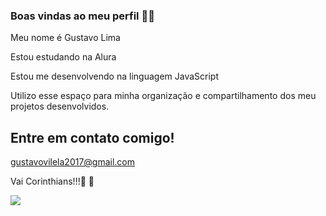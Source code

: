 ### Boas vindas ao meu perfil 💙💙
Meu nome é Gustavo Lima

Estou estudando na Alura

Estou me desenvolvendo na linguagem JavaScript

Utilizo esse espaço para minha organização e compartilhamento dos meu projetos desenvolvidos.

## Entre em contato comigo!

gustavovilela2017@gmail.com

Vai Corinthians!!!🖤 🤍

![](https://media1.tenor.com/m/3aCImrMYRX4AAAAC/corinthians.gif)

<!--
**gustavolima3a/gustavolima3a** is a ✨ _special_ ✨ repository because its `README.md` (this file) appears on your GitHub profile.

Here are some ideas to get you started:

- 🔭 I’m currently working on ...
- 🌱 I’m currently learning ...
- 👯 I’m looking to collaborate on ...
- 🤔 I’m looking for help with ...
- 💬 Ask me about ...
- 📫 How to reach me: ...
- 😄 Pronouns: ...
- ⚡ Fun fact: ...
-->
